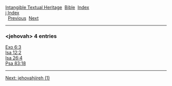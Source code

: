 [Intangible Textual Heritage](../../index)  [Bible](../index) 
[Index](index)   
[j Index](_j_)  
  [Previous](c06159)  [Next](c06161) 

------------------------------------------------------------------------

### &lt;jehovah&gt; 4 entries

[Exo 6:3](../kjv/exo006.htm#003)  
[Isa 12:2](../kjv/isa012.htm#002)  
[Isa 26:4](../kjv/isa026.htm#004)  
[Psa 83:18](../kjv/psa083.htm#018)  

------------------------------------------------------------------------

[Next: jehovahjireh (1)](c06161)
